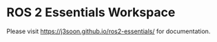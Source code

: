 # ROS 2 Essentials Workspace

Please visit <https://j3soon.github.io/ros2-essentials/> for documentation.
